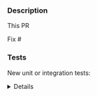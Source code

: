 ### Description

<!-- Write a concise description: "what?, why?, how?" and then add some details about this PR, including screenshots of any UI changes -->

<!-- This PR fixes this Helix issue & includes the Helix issue in the PR description. Link your issue number here: You can write `Fix #123`.  See https://docs.github.com/en/github/managing-your-work-on-github/linking-a-pull-request-to-an-issue -->

This PR

Fix #

### Tests

New unit or integration tests:

<details>

### Code Style

<!-- Ensure the PR diff has been formatted using [Prettier](https://prettier.io) -->

Formatted using [Prettier](https://prettier.io)

### Commits

- My commits all reference appropriate Apache Helix GitHub issues in their subject lines. In addition, my commits follow the guidelines from "[How to write a good git commit message](http://chris.beams.io/posts/git-commit/)"

### Changes that Break Backward Compatibility (Optional)

- [ ] My PR contains changes that break backward compatibility or previous assumptions for certain methods or API. They include: -->

<!-- Consider including all behavior changes for public methods or API. Also include these changes in merge description so that other developers are aware of these changes. This allows them to make relevant code changes in feature branches accounting for the new method or API behavior. -->

### Documentation (Optional)

- [ ] In case of new functionality, my PR adds documentation in the following wiki page: -->

<!-- Link the GitHub wiki you added -->

</details>
